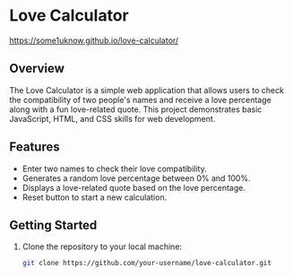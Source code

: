 # Love Calculator

 https://some1uknow.github.io/love-calculator/

## Overview

The Love Calculator is a simple web application that allows users to check the compatibility of two people's names and receive a love percentage along with a fun love-related quote. This project demonstrates basic JavaScript, HTML, and CSS skills for web development.

## Features

- Enter two names to check their love compatibility.
- Generates a random love percentage between 0% and 100%.
- Displays a love-related quote based on the love percentage.
- Reset button to start a new calculation.

## Getting Started

1. Clone the repository to your local machine:

   ```bash
   git clone https://github.com/your-username/love-calculator.git

